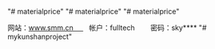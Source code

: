 "# materialprice"
"# materialprice"
"# materialprice"

 网站：www.smm.cn       
 帐户：fulltech       
 密码：sky****
"# mykunshanproject" 
